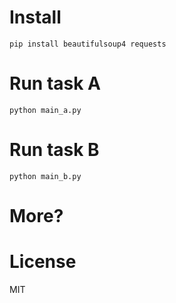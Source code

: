 # Install
```commandline
pip install beautifulsoup4 requests
```
# Run task A
```commandline
python main_a.py
```

# Run task B
```commandline
python main_b.py
```

# More?


# License 
MIT
